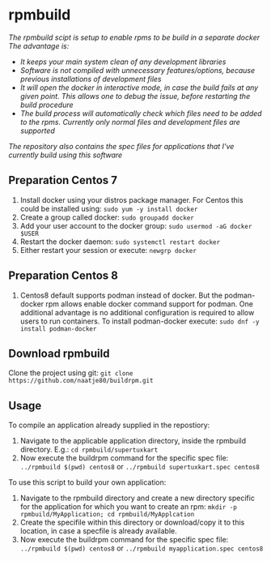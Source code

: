 # rpmbuild
_The rpmbuild scipt is setup to enable rpms to be build in a separate docker
The advantage is:_
* _It keeps your main system clean of any development libraries_
* _Software is not compiled with unnecessary features/options, because previous installations of development files_
* _It will open the docker in interactive mode, in case the build fails at any given point. This allows one to debug the issue, before restarting the build procedure_
* _The build process will automatically check which files need to be added to the rpms. Currently only normal files and development files are supported_

_The repository also contains the spec files for applications that I've currently build using this software_

## Preparation Centos 7
1. Install docker using your distros package manager. For Centos this could be installed using: 
`sudo yum -y install docker`
1. Create a group called docker:
`sudo groupadd docker`
1. Add your user account to the docker group:
`sudo usermod -aG docker $USER`
1. Restart the docker daemon: 
`sudo systemctl restart docker`
1. Either restart your session or execute: 
`newgrp docker`

## Preparation Centos 8
1. Centos8 default supports podman instead of docker. But the podman-docker rpm allows enable docker command support for podman. One additional advantage is no additional configuration is required to allow users to run containers. To install podman-docker execute:
`sudo dnf -y install podman-docker`

## Download rpmbuild
Clone the project using git:
`git clone https://github.com/naatje80/buildrpm.git`

## Usage
To compile an application already supplied in the repostiory:
1. Navigate to the applicable application directory, inside the rpmbuild directory. E.g.:
`cd rpmbuild/supertuxkart`
1. Now execute the buildrpm command for the specific spec file:
`../rpmbuild $(pwd) centos8`
or
`../rpmbuild supertuxkart.spec centos8`

To use this script to build your own application:
1. Navigate to the rpmbuild directory and create a new directory specific for the application for which you want to create an rpm: 
`mkdir -p rpmbuild/MyApplication; cd rpmbuild/MyApplcation`
1. Create the specifile within this directory or download/copy it to this location, in case a specfile is already available.
1. Now execute the buildrpm command for the specific spec file:
`../rpmbuild $(pwd) centos8`
or
`../rpmbuild myapplication.spec centos8`
